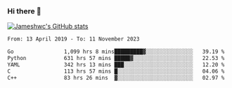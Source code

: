 ### Hi there 👋

[![Jameshwc's GitHub stats](https://github-readme-stats.vercel.app/api?username=jameshwc)](https://github.com/anuraghazra/github-readme-stats)

<!--START_SECTION:waka-->

```txt
From: 13 April 2019 - To: 11 November 2023

Go                1,099 hrs 8 mins█████████▓░░░░░░░░░░░░░░░   39.19 %
Python            631 hrs 57 mins █████▓░░░░░░░░░░░░░░░░░░░   22.53 %
YAML              342 hrs 13 mins ███░░░░░░░░░░░░░░░░░░░░░░   12.20 %
C                 113 hrs 57 mins █░░░░░░░░░░░░░░░░░░░░░░░░   04.06 %
C++               83 hrs 26 mins  ▓░░░░░░░░░░░░░░░░░░░░░░░░   02.97 %
```

<!--END_SECTION:waka-->